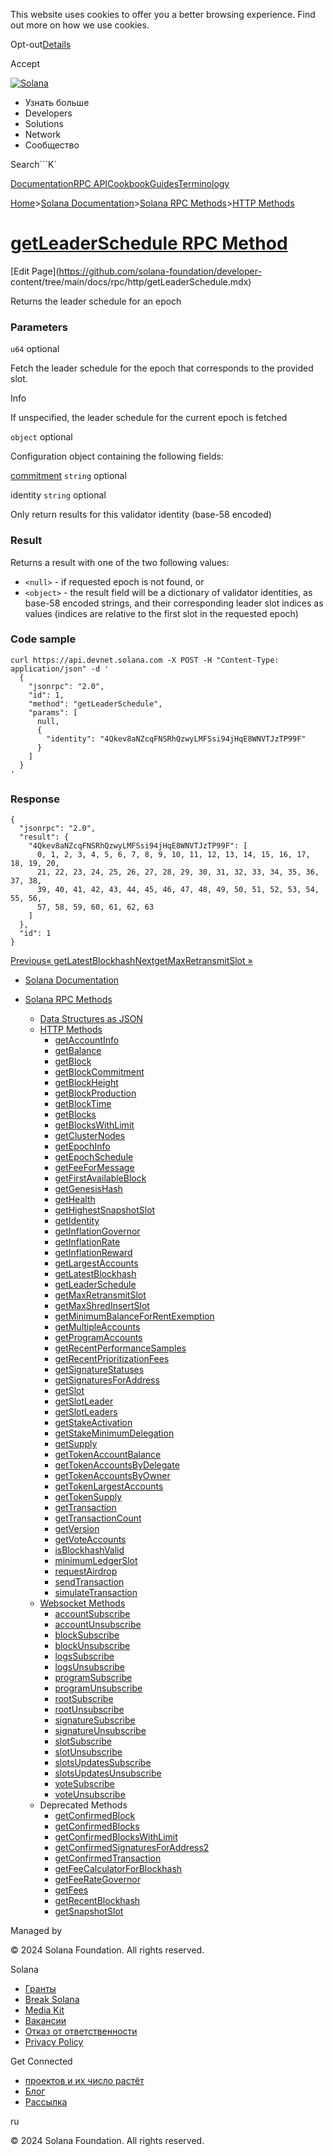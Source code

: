 This website uses cookies to offer you a better browsing experience. Find out
more on how we use cookies.

Opt-out[Details](/ru/privacy-policy#collection-of-information)

Accept

[![Solana](/_next/static/media/logotype-dark.f79d530d.svg)](/ru)

  * Узнать больше
  * Developers
  * Solutions
  * Network
  * Сообщество

Search```K`

[Documentation](/ru/docs)[RPC
API](/ru/docs/rpc)[Cookbook](/ru/developers/cookbook)[Guides](/ru/developers/guides)[Terminology](/ru/docs/terminology)

[Home](/ru)>[Solana Documentation](/ru/docs)>[Solana RPC
Methods](/ru/docs/rpc)>[HTTP Methods](/ru/docs/rpc/http)

# [getLeaderSchedule RPC Method](/ru/docs/rpc/http/getleaderschedule)

[Edit Page](https://github.com/solana-foundation/developer-
content/tree/main/docs/rpc/http/getLeaderSchedule.mdx)

Returns the leader schedule for an epoch

### Parameters #

`u64` optional

Fetch the leader schedule for the epoch that corresponds to the provided slot.

Info

If unspecified, the leader schedule for the current epoch is fetched

`object` optional

Configuration object containing the following fields:

[commitment](/ru/docs/rpc#configuring-state-commitment) `string` optional

identity `string` optional

Only return results for this validator identity (base-58 encoded)

### Result #

Returns a result with one of the two following values:

  * `<null>` \- if requested epoch is not found, or
  * `<object>` \- the result field will be a dictionary of validator identities, as base-58 encoded strings, and their corresponding leader slot indices as values (indices are relative to the first slot in the requested epoch)

### Code sample #

    
    
    curl https://api.devnet.solana.com -X POST -H "Content-Type: application/json" -d '
      {
        "jsonrpc": "2.0",
        "id": 1,
        "method": "getLeaderSchedule",
        "params": [
          null,
          {
            "identity": "4Qkev8aNZcqFNSRhQzwyLMFSsi94jHqE8WNVTJzTP99F"
          }
        ]
      }
    '

### Response #

    
    
    {
      "jsonrpc": "2.0",
      "result": {
        "4Qkev8aNZcqFNSRhQzwyLMFSsi94jHqE8WNVTJzTP99F": [
          0, 1, 2, 3, 4, 5, 6, 7, 8, 9, 10, 11, 12, 13, 14, 15, 16, 17, 18, 19, 20,
          21, 22, 23, 24, 25, 26, 27, 28, 29, 30, 31, 32, 33, 34, 35, 36, 37, 38,
          39, 40, 41, 42, 43, 44, 45, 46, 47, 48, 49, 50, 51, 52, 53, 54, 55, 56,
          57, 58, 59, 60, 61, 62, 63
        ]
      },
      "id": 1
    }

[Previous«
getLatestBlockhash](/ru/docs/rpc/http/getlatestblockhash)[NextgetMaxRetransmitSlot
»](/ru/docs/rpc/http/getmaxretransmitslot)

  * [Solana Documentation](/ru/docs)

  * [Solana RPC Methods](/ru/docs/rpc)

    * [Data Structures as JSON](/ru/docs/rpc/json-structures)
    * [HTTP Methods](/ru/docs/rpc/http)
      * [getAccountInfo](/ru/docs/rpc/http/getaccountinfo)
      * [getBalance](/ru/docs/rpc/http/getbalance)
      * [getBlock](/ru/docs/rpc/http/getblock)
      * [getBlockCommitment](/ru/docs/rpc/http/getblockcommitment)
      * [getBlockHeight](/ru/docs/rpc/http/getblockheight)
      * [getBlockProduction](/ru/docs/rpc/http/getblockproduction)
      * [getBlockTime](/ru/docs/rpc/http/getblocktime)
      * [getBlocks](/ru/docs/rpc/http/getblocks)
      * [getBlocksWithLimit](/ru/docs/rpc/http/getblockswithlimit)
      * [getClusterNodes](/ru/docs/rpc/http/getclusternodes)
      * [getEpochInfo](/ru/docs/rpc/http/getepochinfo)
      * [getEpochSchedule](/ru/docs/rpc/http/getepochschedule)
      * [getFeeForMessage](/ru/docs/rpc/http/getfeeformessage)
      * [getFirstAvailableBlock](/ru/docs/rpc/http/getfirstavailableblock)
      * [getGenesisHash](/ru/docs/rpc/http/getgenesishash)
      * [getHealth](/ru/docs/rpc/http/gethealth)
      * [getHighestSnapshotSlot](/ru/docs/rpc/http/gethighestsnapshotslot)
      * [getIdentity](/ru/docs/rpc/http/getidentity)
      * [getInflationGovernor](/ru/docs/rpc/http/getinflationgovernor)
      * [getInflationRate](/ru/docs/rpc/http/getinflationrate)
      * [getInflationReward](/ru/docs/rpc/http/getinflationreward)
      * [getLargestAccounts](/ru/docs/rpc/http/getlargestaccounts)
      * [getLatestBlockhash](/ru/docs/rpc/http/getlatestblockhash)
      * [getLeaderSchedule](/ru/docs/rpc/http/getleaderschedule)
      * [getMaxRetransmitSlot](/ru/docs/rpc/http/getmaxretransmitslot)
      * [getMaxShredInsertSlot](/ru/docs/rpc/http/getmaxshredinsertslot)
      * [getMinimumBalanceForRentExemption](/ru/docs/rpc/http/getminimumbalanceforrentexemption)
      * [getMultipleAccounts](/ru/docs/rpc/http/getmultipleaccounts)
      * [getProgramAccounts](/ru/docs/rpc/http/getprogramaccounts)
      * [getRecentPerformanceSamples](/ru/docs/rpc/http/getrecentperformancesamples)
      * [getRecentPrioritizationFees](/ru/docs/rpc/http/getrecentprioritizationfees)
      * [getSignatureStatuses](/ru/docs/rpc/http/getsignaturestatuses)
      * [getSignaturesForAddress](/ru/docs/rpc/http/getsignaturesforaddress)
      * [getSlot](/ru/docs/rpc/http/getslot)
      * [getSlotLeader](/ru/docs/rpc/http/getslotleader)
      * [getSlotLeaders](/ru/docs/rpc/http/getslotleaders)
      * [getStakeActivation](/ru/docs/rpc/http/getstakeactivation)
      * [getStakeMinimumDelegation](/ru/docs/rpc/http/getstakeminimumdelegation)
      * [getSupply](/ru/docs/rpc/http/getsupply)
      * [getTokenAccountBalance](/ru/docs/rpc/http/gettokenaccountbalance)
      * [getTokenAccountsByDelegate](/ru/docs/rpc/http/gettokenaccountsbydelegate)
      * [getTokenAccountsByOwner](/ru/docs/rpc/http/gettokenaccountsbyowner)
      * [getTokenLargestAccounts](/ru/docs/rpc/http/gettokenlargestaccounts)
      * [getTokenSupply](/ru/docs/rpc/http/gettokensupply)
      * [getTransaction](/ru/docs/rpc/http/gettransaction)
      * [getTransactionCount](/ru/docs/rpc/http/gettransactioncount)
      * [getVersion](/ru/docs/rpc/http/getversion)
      * [getVoteAccounts](/ru/docs/rpc/http/getvoteaccounts)
      * [isBlockhashValid](/ru/docs/rpc/http/isblockhashvalid)
      * [minimumLedgerSlot](/ru/docs/rpc/http/minimumledgerslot)
      * [requestAirdrop](/ru/docs/rpc/http/requestairdrop)
      * [sendTransaction](/ru/docs/rpc/http/sendtransaction)
      * [simulateTransaction](/ru/docs/rpc/http/simulatetransaction)
    * [Websocket Methods](/ru/docs/rpc/websocket)
      * [accountSubscribe](/ru/docs/rpc/websocket/accountsubscribe)
      * [accountUnsubscribe](/ru/docs/rpc/websocket/accountunsubscribe)
      * [blockSubscribe](/ru/docs/rpc/websocket/blocksubscribe)
      * [blockUnsubscribe](/ru/docs/rpc/websocket/blockunsubscribe)
      * [logsSubscribe](/ru/docs/rpc/websocket/logssubscribe)
      * [logsUnsubscribe](/ru/docs/rpc/websocket/logsunsubscribe)
      * [programSubscribe](/ru/docs/rpc/websocket/programsubscribe)
      * [programUnsubscribe](/ru/docs/rpc/websocket/programunsubscribe)
      * [rootSubscribe](/ru/docs/rpc/websocket/rootsubscribe)
      * [rootUnsubscribe](/ru/docs/rpc/websocket/rootunsubscribe)
      * [signatureSubscribe](/ru/docs/rpc/websocket/signaturesubscribe)
      * [signatureUnsubscribe](/ru/docs/rpc/websocket/signatureunsubscribe)
      * [slotSubscribe](/ru/docs/rpc/websocket/slotsubscribe)
      * [slotUnsubscribe](/ru/docs/rpc/websocket/slotunsubscribe)
      * [slotsUpdatesSubscribe](/ru/docs/rpc/websocket/slotsupdatessubscribe)
      * [slotsUpdatesUnsubscribe](/ru/docs/rpc/websocket/slotsupdatesunsubscribe)
      * [voteSubscribe](/ru/docs/rpc/websocket/votesubscribe)
      * [voteUnsubscribe](/ru/docs/rpc/websocket/voteunsubscribe)
    * Deprecated Methods
      * [getConfirmedBlock](/ru/docs/rpc/deprecated/getconfirmedblock)
      * [getConfirmedBlocks](/ru/docs/rpc/deprecated/getconfirmedblocks)
      * [getConfirmedBlocksWithLimit](/ru/docs/rpc/deprecated/getconfirmedblockswithlimit)
      * [getConfirmedSignaturesForAddress2](/ru/docs/rpc/deprecated/getconfirmedsignaturesforaddress2)
      * [getConfirmedTransaction](/ru/docs/rpc/deprecated/getconfirmedtransaction)
      * [getFeeCalculatorForBlockhash](/ru/docs/rpc/deprecated/getfeecalculatorforblockhash)
      * [getFeeRateGovernor](/ru/docs/rpc/deprecated/getfeerategovernor)
      * [getFees](/ru/docs/rpc/deprecated/getfees)
      * [getRecentBlockhash](/ru/docs/rpc/deprecated/getrecentblockhash)
      * [getSnapshotSlot](/ru/docs/rpc/deprecated/getsnapshotslot)

Managed by

[](/ru)

[](/youtube)[](/twitter)[](/discord)[](/reddit)[](/github)[](/telegram)

© 2024 Solana Foundation. All rights reserved.

Solana

  * [Гранты](https://solana.org/grants)
  * [Break Solana](https://break.solana.com/)
  * [Media Kit](/ru/branding)
  * [Вакансии](https://jobs.solana.com/)
  * [Отказ от ответственности](/ru/tos)
  * [Privacy Policy](/ru/privacy-policy)

Get Connected

  * [проектов и их число растёт](/ru/ecosystem)
  * [Блог](/ru/news)
  * [Рассылка](/ru/newsletter)

ru

© 2024 Solana Foundation. All rights reserved.

